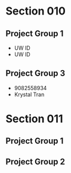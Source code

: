 # Section 010

## Project Group 1

   * UW ID
   * UW ID

## Project Group 3
   * 9082558934
   * Krystal Tran 

# Section 011

## Project Group 1

## Project Group 2
